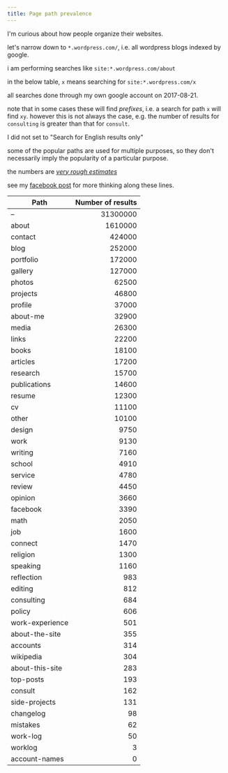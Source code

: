 ```yaml
---
title: Page path prevalence
---
```


I'm curious about how people organize their websites.

let's narrow down to `*.wordpress.com/`, i.e. all wordpress blogs indexed by
google.

i am performing searches like `site:*.wordpress.com/about`

in the below table, `x` means searching for `site:*.wordpress.com/x`

all searches done through my own google account on 2017-08-21.

note that in some cases these will find *prefixes*, i.e. a search for path `x`
will find `xy`. however this is not always the case, e.g. the number of results
for `consulting` is greater than that for `consult`.

I did not set to "Search for English results only"

some of the popular paths are used for multiple purposes, so they don't
necessarily imply the popularity of a particular purpose.

the numbers are [*very rough estimates*](https://www.google.com/search?q=how+reliable+is+google+number+of+results)

see my [facebook
post](https://www.facebook.com/riceissa/posts/1969878083291139) for more
thinking along these lines.

|Path|Number of results|
|----|----------------:|
|–|31300000|
|about|1610000|
|contact|424000|
|blog|252000|
|portfolio|172000|
|gallery|127000|
|photos|62500|
|projects|46800|
|profile|37000|
|about-me|32900|
|media|26300|
|links|22200|
|books|18100|
|articles|17200|
|research|15700|
|publications|14600|
|resume|12300|
|cv|11100|
|other|10100|
|design|9750|
|work|9130|
|writing|7160|
|school|4910|
|service|4780|
|review|4450|
|opinion|3660|
|facebook|3390|
|math|2050|
|job|1600|
|connect|1470|
|religion|1300|
|speaking|1160|
|reflection|983|
|editing|812|
|consulting|684|
|policy|606|
|work-experience|501|
|about-the-site|355|
|accounts|314|
|wikipedia|304|
|about-this-site|283|
|top-posts|193|
|consult|162|
|side-projects|131|
|changelog|98|
|mistakes|62|
|work-log|50|
|worklog|3|
|account-names|0|

